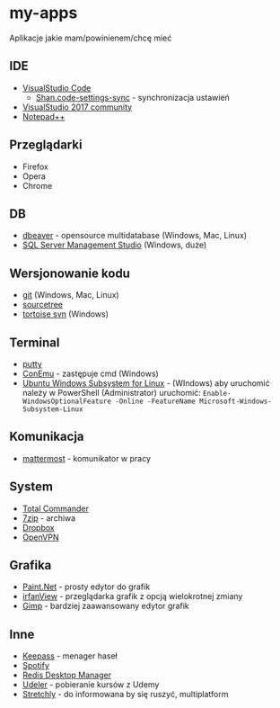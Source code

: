 # my-apps
Aplikacje jakie mam/powinienem/chcę mieć

## IDE
- [VisualStudio Code](https://code.visualstudio.com/) 
  - [Shan.code-settings-sync](https://marketplace.visualstudio.com/items?itemName=Shan.code-settings-sync) - synchronizacja ustawień
- [VisualStudio 2017 community](https://visualstudio.microsoft.com/pl/downloads/)
- [Notepad++](https://notepad-plus-plus.org/)

## Przeglądarki
- Firefox
- Opera
- Chrome



## DB
- [dbeaver](https://dbeaver.io/download/) - opensource multidatabase (Windows, Mac, Linux)
- [SQL Server Management Studio](https://docs.microsoft.com/en-us/sql/ssms/download-sql-server-management-studio-ssms) (Windows, duże)

## Wersjonowanie kodu
- [git](https://git-scm.com/) (Windows, Mac, Linux)
- [sourcetree](https://www.sourcetreeapp.com/)
- [tortoise svn](https://tortoisesvn.net/downloads.html) (Windows)

## Terminal
- [putty](https://www.chiark.greenend.org.uk/~sgtatham/putty/latest.html)
- [ConEmu](https://conemu.github.io/) - zastępuje cmd (Windows)
- [Ubuntu Windows Subsystem for Linux](https://www.microsoft.com/pl-pl/p/ubuntu/9nblggh4msv6) - (WIndows) aby uruchomić należy w PowerShell (Administrator) uruchomić: `Enable-WindowsOptionalFeature -Online -FeatureName Microsoft-Windows-Subsystem-Linux`

## Komunikacja
- [mattermost](https://about.mattermost.com/community-applications/) - komunikator w pracy

## System
- [Total Commander](https://www.ghisler.com/download.htm)
- [7zip](https://www.7-zip.org/download.html) - archiwa
- [Dropbox](https://www.dropbox.com/install)
- [OpenVPN](https://openvpn.net/index.php/open-source/downloads.html)

## Grafika
- [Paint.Net](https://www.getpaint.net/) - prosty edytor do grafik
- [irfanView](https://www.irfanview.com/) - przeglądarka grafik z opcją wielokrotnej zmiany
- [Gimp](https://www.gimp.org/) - bardziej zaawansowany edytor grafik 

## Inne
- [Keepass](https://keepass.info/) - menager haseł
- [Spotify](https://www.spotify.com/pl/download)
- [Redis Desktop Manager](https://redisdesktop.com/)
- [Udeler](https://github.com/FaisalUmair/udemy-downloader-gui) - pobieranie kursów z Udemy
- [Stretchly](https://hovancik.net/stretchly/) - do informowana by się ruszyć, multiplatform

